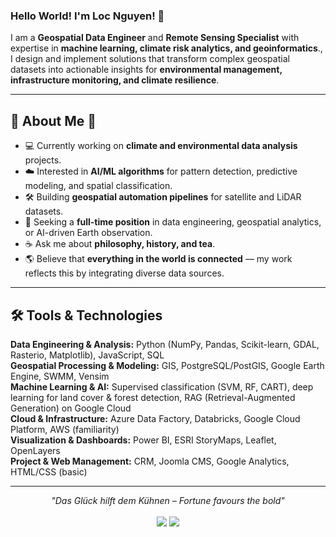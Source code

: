 ### Hello World! I'm Loc Nguyen! 👋  

I am a **Geospatial Data Engineer** and **Remote Sensing Specialist** with expertise in **machine learning, climate risk analytics, and geoinformatics**., I design and implement solutions that transform complex geospatial datasets into actionable insights for **environmental management, infrastructure monitoring, and climate resilience**.  

---

## 📘 About Me 🌱

- 💻 Currently working on **climate and environmental data analysis** projects.  
- ☁️ Interested in **AI/ML algorithms** for pattern detection, predictive modeling, and spatial classification.  
- 🛠 Building **geospatial automation pipelines** for satellite and LiDAR datasets.  
- 📝 Seeking a **full-time position** in data engineering, geospatial analytics, or AI-driven Earth observation.  
- ☕ Ask me about **philosophy, history, and tea**.  
- 🌎 Believe that **everything in the world is connected** — my work reflects this by integrating diverse data sources.  

---

## 🛠 Tools & Technologies  

**Data Engineering & Analysis:** Python (NumPy, Pandas, Scikit-learn, GDAL, Rasterio, Matplotlib), JavaScript, SQL  
**Geospatial Processing & Modeling:** GIS, PostgreSQL/PostGIS, Google Earth Engine, SWMM, Vensim  
**Machine Learning & AI:** Supervised classification (SVM, RF, CART), deep learning for land cover & forest detection, RAG (Retrieval-Augmented Generation) on Google Cloud  
**Cloud & Infrastructure:** Azure Data Factory, Databricks, Google Cloud Platform, AWS (familiarity)  
**Visualization & Dashboards:** Power BI, ESRI StoryMaps, Leaflet, OpenLayers  
**Project & Web Management:** CRM, Joomla CMS, Google Analytics, HTML/CSS (basic)  

---

<p align="center">
   <i>"Das Glück hilft dem Kühnen – Fortune favours the bold"</i>  
   <br><br>
   <a target="_blank" href="https://www.linkedin.com/in/loc-nguyen-2b9967180/"><img src="https://img.shields.io/badge/-LinkedIn-0077B5?style=for-the-badge&logo=Linkedin&logoColor=white"></a>
   <a target="_blank" href="mailto:nguyenloctkp@gmail.com"><img src="https://img.shields.io/badge/-Email-D14836?style=for-the-badge&logo=Gmail&logoColor=white"></a>
</p>
